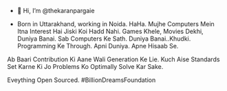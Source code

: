 - 👋 Hi, I’m @thekaranpargaie

- Born in Uttarakhand, working in Noida. HaHa.
Mujhe Computers Mein Itna Interest Hai Jiski Koi Hadd Nahi. Games Khele, Movies Dekhi, Duniya Banai. Sab Computers Ke Sath.
Duniya Banai..Khudki. Programming Ke Through. 
Apni Duniya. Apne Hisaab Se.

Ab Baari Contribution Ki Aane Wali Generation Ke Lie.
Kuch Aise Standards Set Karne Ki Jo Problems Ko Optimally Solve Kar Sake.

Eveything Open Sourced.
#BillionDreamsFoundation
